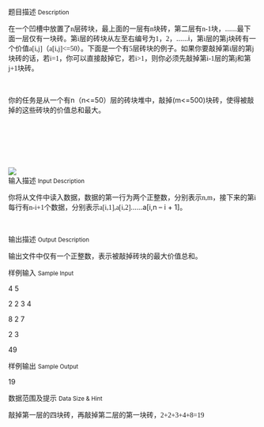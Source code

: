 <div class="panel panel-default">
<div class="area-title">
<span>
题目描述
<small>Description</small>
</span></div>
<div class="panel-body">

<p>在一个凹槽中放置了<span style="font-family: 'Times New Roman';">n</span><span style="">层砖块，最上面的一层有</span><span style="font-family: 'Times New Roman';">n</span><span style="">块砖，第二层有</span><span style="font-family: 'Times New Roman';">n-1</span><span style="">块，</span>……最下面一层仅有一块砖。第<span style="font-family: 'Times New Roman';">i</span><span style="">层的砖块从左至右编号为</span><span style="font-family: 'Times New Roman';">1</span><span style="">，</span><span style="font-family: 'Times New Roman';">2</span><span style="">，</span>……i<span style="">，第</span><span style="font-family: 'Times New Roman';">i</span><span style="">层的第</span><span style="font-family: 'Times New Roman';">j</span><span style="">块砖有一个价值</span><span style="font-family: 'Times New Roman';">a[i,j]</span><span style="">（</span><span style="font-family: 'Times New Roman';">a[i,j]&lt;=50</span><span style="">）。下面是一个有</span><span style="font-family: 'Times New Roman';">5</span><span style="">层砖块的例子。</span><span style="">如果你要敲掉第</span><span style="font-family: 'Times New Roman';">i</span><span style="">层的第</span><span style="font-family: 'Times New Roman';">j</span><span style="">块砖的话，若</span><span style="font-family: 'Times New Roman';">i=1</span><span style="">，你可以直接敲掉它，若</span><span style="font-family: 'Times New Roman';">i&gt;1</span><span style="">，则你必须先敲掉第</span><span style="font-family: 'Times New Roman';">i-1</span><span style="">层的第</span><span style="font-family: 'Times New Roman';">j</span><span style="">和第</span><span style="font-family: 'Times New Roman';">j+1</span><span style="">块砖。</span></p>
<p> </p>
<p>你的任务是从一个有<span>n</span><span>（</span><span>n&lt;=50</span><span>）层的砖块堆中，敲掉</span><span>(m&lt;=500)</span><span>块砖，使得被敲掉的这些砖块的价值总和最大。</span></p>
<p> </p>
<p> </p>
<p><span style=""><br></span></p>

<img src="/source/codevs/codevs-1257/img/aHR0cDovL2NvZGV2cy5jbi9tZWRpYS9pbWFnZS9wcm9ibGVtLzEyNTcuZ2lm.gif" style="max-width:700px">

</div>
</div>

<div class="panel panel-default">
<div class="area-title">
<span>
输入描述
<small>Input Description</small>
</span></div>
<div class="panel-body">
<p>你将从文件<span style="">中读入数据，数据的第一行为两个正整数，分别表示</span><span style="font-family: 'Times New Roman';">n,m</span><span style="">，接下来的第</span><span style="font-family: 'Times New Roman';">i</span><span style="">每行有</span><span style="font-family: 'Times New Roman';">n-i+1</span><span style="">个数据，分别表示</span><span style="font-family: 'Times New Roman';">a[i,1],a[i,2]</span>……a[i,n – i + 1]<span style="">。</span></p>
<p> </p>

</div>
</div>
<div  class="panel panel-default">
<div class="area-title">
<span>
输出描述
<small>Output Description</small>
</span></div>
<div class="panel-body">

<p class="p0">输出文件<span style="font-family: 宋体;">中仅有一个正整数，表示被敲掉砖块的最大价值总和。</span></p>

</div>
</div>


<div class="panel panel-default">
<div class="area-title">
<span>
样例输入
<small>Sample Input</small>
</span></div>
<div class="panel-body">
<p>4 5</p>
<p>2 2 3 4</p>
<p>8 2 7</p>
<p>2 3</p>
<p>49</p>

</div>
</div>

<div class="panel panel-default">
<div class="area-title">
<span>
样例输出
<small>Sample Output</small>
</span></div>
<div class="panel-body">
<p>19</p>

</div>
</div>

<div class="panel panel-default">
<div class="area-title">
<span>
数据范围及提示
<small>Data Size & Hint</small>
</span></div>
<div class="panel-body">
<p>敲掉第一层的四块砖，再敲掉第二层的第一块砖，<span style="font-family: 'Times New Roman';">2+2+3+4+8=19</span></p>
</div>
</div>